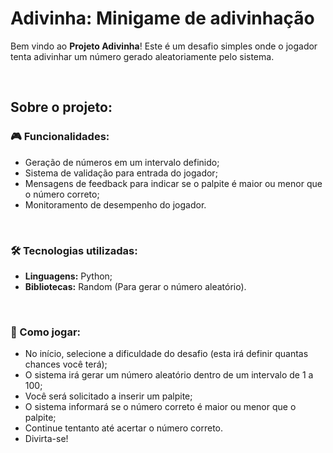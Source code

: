 # Adivinha: Minigame de adivinhação
Bem vindo ao **Projeto Adivinha**! Este é um desafio simples onde o jogador tenta adivinhar um número gerado aleatoriamente pelo sistema.

<br>

## Sobre o projeto:

### 🎮 Funcionalidades:
- Geração de números em um intervalo definido;
- Sistema de validação para entrada do jogador;
- Mensagens de feedback para indicar se o palpite é maior ou menor que o número correto;
- Monitoramento de desempenho do jogador.

<br>

### 🛠️ Tecnologias utilizadas:
- **Linguagens:** Python;
- **Bibliotecas:** Random (Para gerar o número aleatório).

<br>

### 🎯 Como jogar:
- No início, selecione a dificuldade do desafio (esta irá definir quantas chances você terá);
- O sistema irá gerar um número aleatório dentro de um intervalo de 1 a 100;
- Você será solicitado a inserir um palpite; 
- O sistema informará se o número correto é maior ou menor que o palpite;
- Continue tentanto até acertar o número correto.
- Divirta-se!
